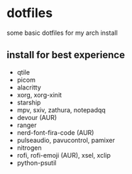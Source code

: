 # dotfiles

some basic dotfiles for my arch install

## install for best experience

- qtile
- picom
- alacritty
- xorg, xorg-xinit
- starship
- mpv, sxiv, zathura, notepadqq
- devour (AUR)
- ranger
- nerd-font-fira-code (AUR)
- pulseaudio, pavucontrol, pamixer
- nitrogen
- rofi, rofi-emoji (AUR), xsel, xclip
- python-psutil
